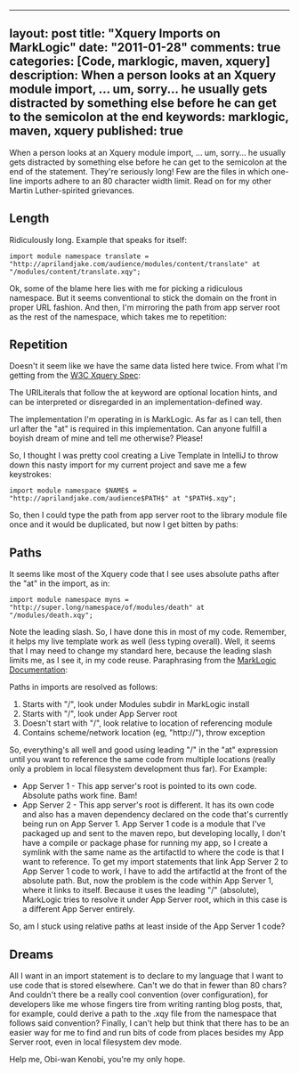 
---
layout: post
title: "Xquery Imports on MarkLogic"
date: "2011-01-28"
comments: true
categories: [Code, marklogic, maven, xquery]
description: When a person looks at an Xquery module import, ... um, sorry... he usually gets distracted by something else before he can get to the semicolon at the end 
keywords: marklogic, maven, xquery
published: true
---

When a person looks at an Xquery module import, ... um, sorry... he usually gets distracted by something else before he can get to the semicolon at the end of the statement.  They're seriously long!  Few are the files in which one-line imports adhere to an 80 character width limit.  Read on for my other Martin Luther-spirited grievances.
<!--more-->

Length
------

Ridiculously long.  Example that speaks for itself:

```
import module namespace translate = "http://aprilandjake.com/audience/modules/content/translate" at "/modules/content/translate.xqy";
```

Ok, some of the blame here lies with me for picking a ridiculous namespace.  But it seems conventional to stick the domain on the front in proper URL fashion.  And then, I'm mirroring the path from app server root as the rest of the namespace, which takes me to repetition:

Repetition
----------

Doesn't it seem like we have the same data listed here twice.  From what I'm getting from the [W3C Xquery Spec](http://www.w3.org/TR/xquery/#id-module-import):

The URILiterals that follow the at keyword are optional location hints, and can be interpreted or disregarded in an implementation-defined way.

The implementation I'm operating in is MarkLogic.  As far as I can tell, then url after the "at" is required in this implementation.  Can anyone fulfill a boyish dream of mine and tell me otherwise?  Please!

So, I thought I was pretty cool creating a Live Template in IntelliJ to throw down this nasty import for my current project and save me a few keystrokes:

```
import module namespace $NAME$ = "http://aprilandjake.com/audience$PATH$" at "$PATH$.xqy";
```

So, then I could type the path from app server root to the library module file once and it would be duplicated, but now I get bitten by paths:

Paths
-----

It seems like most of the Xquery code that I see uses absolute paths after the "at" in the import, as in:

```
import module namespace myns = "http://super.long/namespace/of/modules/death" at "/modules/death.xqy";
```

Note the leading slash.  So, I have done this in most of my code.  Remember, it helps my live template work as well (less typing overall).  Well, it seems that I may need to change my standard here, because the leading slash limits me, as I see it, in my code reuse.  Paraphrasing from the [MarkLogic Documentation](http://docs.marklogic.com/4.2doc/docapp.xqy#display.xqy?fname=http://pubs/4.2doc/xml/dev_guide/import_modules.xml%2329407):

Paths in imports are resolved as follows:

1. Starts with "/", look under Modules subdir in MarkLogic install
2. Starts with "/", look under App Server root
3. Doesn't start with "/", look relative to location of referencing module
4. Contains scheme/network location (eg, "http://"), throw exception

So, everything's all well and good using leading "/" in the "at" expression until you want to reference the same code from multiple locations (really only a problem in local filesystem development thus far).  For Example:  

- App Server 1 - This app server's root is pointed to its own code.  Absolute paths work fine. Bam!
- App Server 2 - This app server's root is different.  It has its own code and also has a maven dependency declared on the code that's currently being run on App Server 1.  App Server 1 code is a module that I've packaged up and sent to the maven repo, but developing locally, I don't have a compile or package phase for running my app, so I create a symlink with the same name as the artifactId to where the code is that I want to reference.  To get my import statements that link App Server 2 to App Server 1 code to work, I have to add the artifactId at the front of the absolute path.  But, now the problem is the code within App Server 1, where it links to itself.  Because it uses the leading "/" (absolute), MarkLogic tries to resolve it under App Server root, which in this case is a different App Server entirely.  

So, am I stuck using relative paths at least inside of the App Server 1 code?

Dreams
------

All I want in an import statement is to declare to my language that I want to use code that is stored elsewhere.  Can't we do that in fewer than 80 chars?  And couldn't there be a really cool convention (over configuration), for developers like me whose fingers tire from writing ranting blog posts, that, for example, could derive a path to the .xqy file from the namespace that follows said convention?  Finally, I can't help but think that there has to be an easier way for me to find and run bits of code from places besides my App Server root, even in local filesystem dev mode.

Help me, Obi-wan Kenobi, you're my only hope.

  
